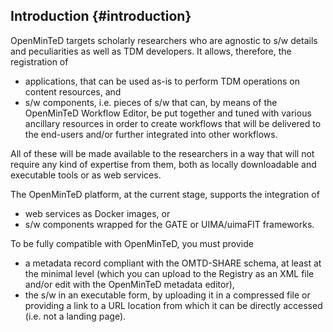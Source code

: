 ## Introduction {#introduction}

OpenMinTeD targets scholarly researchers who are agnostic to s/w details and peculiarities as well as TDM developers. It allows, therefore, the registration of

*   applications, that can be used as-is to perform TDM operations on content resources, and
*   s/w components, i.e. pieces of s/w that can, by means of the OpenMinTeD Workflow Editor, be put together and tuned with various ancillary resources in order to create workflows that will be delivered to the end-users and/or further integrated into other workflows.

All of these will be made available to the researchers in a way that will not require any kind of expertise from them, both as locally downloadable and executable tools or as web services.

The OpenMinTeD platform, at the current stage, supports the integration of

*   web services as Docker images, or
*   s/w components wrapped for the GATE or UIMA/uimaFIT frameworks.

To be fully compatible with OpenMinTeD, you must provide

*   a metadata record compliant with the OMTD-SHARE schema, at least at the minimal level (which you can upload to the Registry as an XML file and/or edit with the OpenMinTeD metadata editor),
*   the s/w in an executable form, by uploading it in a compressed file or providing a link to a URL location from which it can be directly accessed (i.e. not a landing page).
